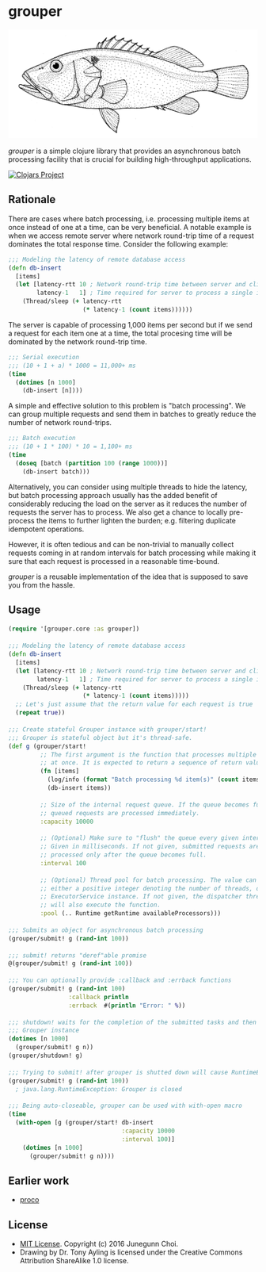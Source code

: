 grouper
=======

<img src="grouper.gif" width="580" title="Drawing by Dr. Tony Ayling. Licensed under the Creative Commons Attribution ShareAlike 1.0 license."/>

*grouper* is a simple clojure library that provides an asynchronous batch
processing facility that is crucial for building high-throughput applications.

[![Clojars Project](http://clojars.org/junegunn/grouper/latest-version.svg)](http://clojars.org/grouper)

## Rationale

There are cases where batch processing, i.e. processing multiple items at once
instead of one at a time, can be very beneficial. A notable example is when we
access remote server where network round-trip time of a request dominates the
total response time. Consider the following example:

```clojure
;;; Modeling the latency of remote database access
(defn db-insert
  [items]
  (let [latency-rtt 10 ; Network round-trip time between server and client
        latency-1   1] ; Time required for server to process a single item
    (Thread/sleep (+ latency-rtt
                     (* latency-1 (count items))))))
```

The server is capable of processing 1,000 items per second but if we send
a request for each item one at a time, the total procesing time will be
dominated by the network round-trip time.

```clojure
;;; Serial execution
;;; (10 + 1 + a) * 1000 = 11,000+ ms
(time
  (dotimes [n 1000]
    (db-insert [n])))
```

A simple and effective solution to this problem is "batch processing". We can
group multiple requests and send them in batches to greatly reduce the
number of network round-trips.

```clojure
;;; Batch execution
;;; (10 + 1 * 100) * 10 = 1,100+ ms
(time
  (doseq [batch (partition 100 (range 1000))]
    (db-insert batch)))
```

Alternatively, you can consider using multiple threads to hide the latency,
but batch processing approach usually has the added benefit of considerably
reducing the load on the server as it reduces the number of requests the
server has to process. We also get a chance to locally pre-process the items
to further lighten the burden; e.g. filtering duplicate idempotent operations.

However, it is often tedious and can be non-trivial to manually collect
requests coming in at random intervals for batch processing while making it
sure that each request is processed in a reasonable time-bound.

*grouper* is a reusable implementation of the idea that is supposed to save
you from the hassle.

## Usage

```clojure
(require '[grouper.core :as grouper])

;;; Modeling the latency of remote database access
(defn db-insert
  [items]
  (let [latency-rtt 10 ; Network round-trip time between server and client
        latency-1   1] ; Time required for server to process a single item
    (Thread/sleep (+ latency-rtt
                     (* latency-1 (count items)))))
  ;; Let's just assume that the return value for each request is true
  (repeat true))

;;; Create stateful Grouper instance with grouper/start!
;;; Grouper is stateful object but it's thread-safe.
(def g (grouper/start!
         ;; The first argument is the function that processes multiple items
         ;; at once. It is expected to return a sequence of return values.
         (fn [items]
           (log/info (format "Batch processing %d item(s)" (count items)))
           (db-insert items))

         ;; Size of the internal request queue. If the queue becomes full,
         ;; queued requests are processed immediately.
         :capacity 10000

         ;; (Optional) Make sure to "flush" the queue every given interval.
         ;; Given in milliseconds. If not given, submitted requests are
         ;; processed only after the queue becomes full.
         :interval 100

         ;; (Optional) Thread pool for batch processing. The value can be
         ;; either a positive integer denoting the number of threads, or an
         ;; ExecutorService instance. If not given, the dispatcher thread
         ;; will also execute the function.
         :pool (.. Runtime getRuntime availableProcessors)))

;;; Submits an object for asynchronous batch processing
(grouper/submit! g (rand-int 100))

;;; submit! returns "deref"able promise
@(grouper/submit! g (rand-int 100))

;;; You can optionally provide :callback and :errback functions
(grouper/submit! g (rand-int 100)
                 :callback println
                 :errback  #(println "Error: " %))

;;; shutdown! waits for the completion of the submitted tasks and then closes
;;; Grouper instance
(dotimes [n 1000]
  (grouper/submit! g n))
(grouper/shutdown! g)

;;; Trying to submit! after grouper is shutted down will cause RuntimeError
(grouper/submit! g (rand-int 100))
  ; java.lang.RuntimeException: Grouper is closed

;;; Being auto-closeable, grouper can be used with with-open macro
(time
  (with-open [g (grouper/start! db-insert
                                :capacity 10000
                                :interval 100)]
    (dotimes [n 1000]
      (grouper/submit! g n))))
```

## Earlier work

- [proco](https://github.com/junegunn/proco)

## License

- [MIT License](LICENSE). Copyright (c) 2016 Junegunn Choi.
- Drawing by Dr. Tony Ayling is licensed under the Creative Commons
  Attribution ShareAlike 1.0 license.
